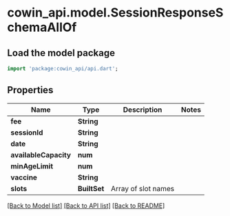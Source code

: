 # cowin_api.model.SessionResponseSchemaAllOf

## Load the model package
```dart
import 'package:cowin_api/api.dart';
```

## Properties
Name | Type | Description | Notes
------------ | ------------- | ------------- | -------------
**fee** | **String** |  | 
**sessionId** | **String** |  | 
**date** | **String** |  | 
**availableCapacity** | **num** |  | 
**minAgeLimit** | **num** |  | 
**vaccine** | **String** |  | 
**slots** | **BuiltSet<String>** | Array of slot names | 

[[Back to Model list]](../README.md#documentation-for-models) [[Back to API list]](../README.md#documentation-for-api-endpoints) [[Back to README]](../README.md)


